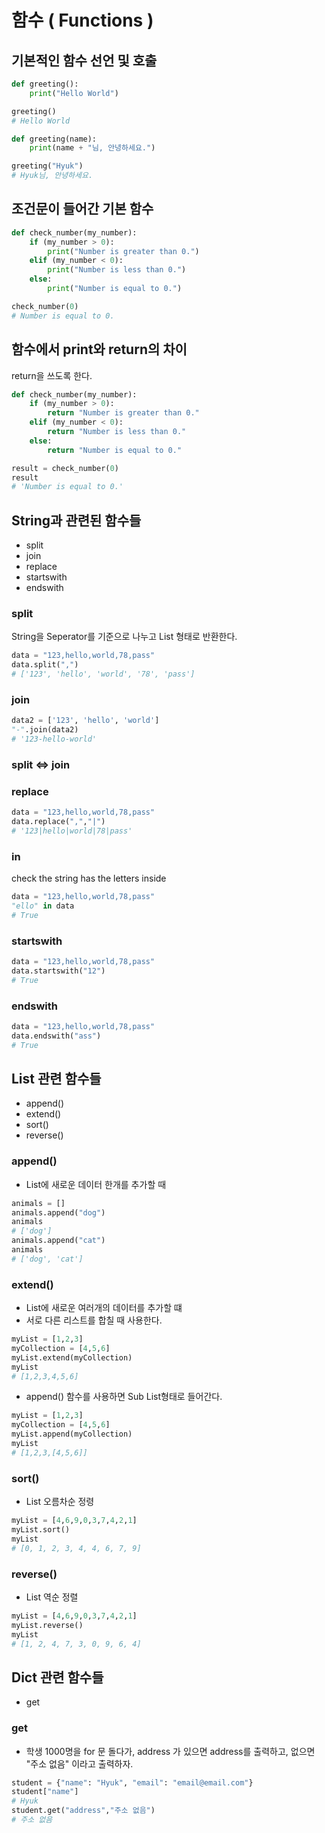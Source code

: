 # 함수 ( Functions )

## 기본적인 함수 선언 및 호출
```python
def greeting():
    print("Hello World")

greeting()
# Hello World

def greeting(name):
    print(name + "님, 안녕하세요.")

greeting("Hyuk")
# Hyuk님, 안녕하세요.
```

## 조건문이 들어간 기본 함수
```python
def check_number(my_number):
    if (my_number > 0):
        print("Number is greater than 0.")
    elif (my_number < 0):
        print("Number is less than 0.")
    else:
        print("Number is equal to 0.")

check_number(0)
# Number is equal to 0.
```
## 함수에서 print와 return의 차이
return을 쓰도록 한다.
```python
def check_number(my_number):
    if (my_number > 0):
        return "Number is greater than 0."
    elif (my_number < 0):
        return "Number is less than 0."
    else:
        return "Number is equal to 0."

result = check_number(0)
result
# 'Number is equal to 0.'
```

## String과 관련된 함수들
* split
* join
* replace
* startswith
* endswith

### split
String을 Seperator를 기준으로 나누고 List 형태로 반환한다.
```python
data = "123,hello,world,78,pass"
data.split(",")
# ['123', 'hello', 'world', '78', 'pass']
```

### join
```python
data2 = ['123', 'hello', 'world']
"-".join(data2)
# '123-hello-world'
```

### split <=> join

### replace
```python
data = "123,hello,world,78,pass"
data.replace(",","|")
# '123|hello|world|78|pass'
```

### in
check the string has the letters inside
```python
data = "123,hello,world,78,pass"
"ello" in data
# True
```

### startswith
```python
data = "123,hello,world,78,pass"
data.startswith("12")
# True
```

### endswith
```python
data = "123,hello,world,78,pass"
data.endswith("ass")
# True
```

## List 관련 함수들
* append()
* extend()
* sort()
* reverse()

### append()
* List에 새로운 데이터 한개를 추가할 때
```python
animals = []
animals.append("dog")
animals
# ['dog']
animals.append("cat")
animals
# ['dog', 'cat']
```

### extend()
* List에 새로운 여러개의 데이터를 추가할 떄
* 서로 다른 리스트를 합칠 때 사용한다.
```python
myList = [1,2,3]
myCollection = [4,5,6]
myList.extend(myCollection)
myList
# [1,2,3,4,5,6]
```
* append() 함수를 사용하면 Sub List형태로 들어간다.
```python
myList = [1,2,3]
myCollection = [4,5,6]
myList.append(myCollection)
myList
# [1,2,3,[4,5,6]]
```

### sort()
* List 오름차순 정령
```python
myList = [4,6,9,0,3,7,4,2,1]
myList.sort()
myList
# [0, 1, 2, 3, 4, 4, 6, 7, 9]
```

### reverse()
* List 역순 정렬
```python
myList = [4,6,9,0,3,7,4,2,1]
myList.reverse()
myList
# [1, 2, 4, 7, 3, 0, 9, 6, 4]
```

## Dict 관련 함수들
* get

### get
* 학생 1000명을 for 문 돌다가, address 가 있으면 address를 출력하고, 없으면 "주소 없음" 이라고 출력하자.
```python
student = {"name": "Hyuk", "email": "email@email.com"}
student["name"]
# Hyuk
student.get("address","주소 없음")
# 주소 없음
```